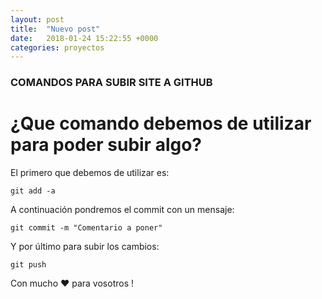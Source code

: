 ```yaml
---
layout: post
title:  "Nuevo post"
date:   2018-01-24 15:22:55 +0000
categories: proyectos
---
```


### COMANDOS PARA SUBIR SITE A GITHUB

# ¿Que comando debemos de utilizar para poder subir algo?

El primero que debemos de utilizar es:

```git add -a```

A continuación pondremos el commit con un mensaje:

```git commit -m "Comentario a poner"```

Y por último para subir los cambios:

```git push```



Con mucho ♥ para vosotros !